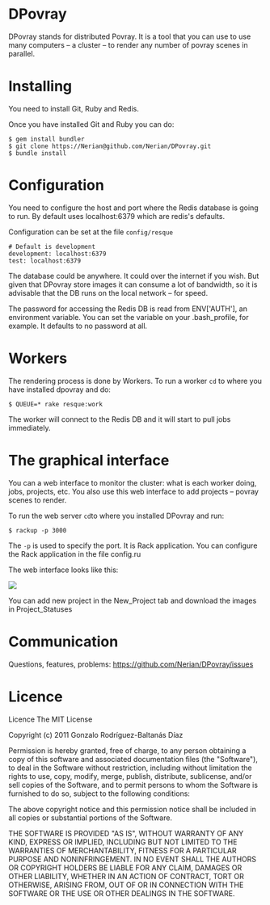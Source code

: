 DPovray
========

DPovray stands for distributed Povray. It is a tool that you can use to use many computers – a cluster – to render any number of povray scenes in parallel.       
         

Installing
============

You need to install Git, Ruby and Redis.

Once you have installed Git and Ruby you can do:
                                        
    $ gem install bundler
    $ git clone https://Nerian@github.com/Nerian/DPovray.git
    $ bundle install

Configuration
=============

You need to configure the host and port where the Redis database is going to run. By default uses localhost:6379 which are redis's defaults.

Configuration can be set at the file `config/resque`
                        
	# Default is development
    development: localhost:6379
    test: localhost:6379     

The database could be anywhere. It could over the internet if you wish. But given that DPovray store images it can consume a lot of bandwidth, so it is advisable that the DB runs on the local network – for speed.

The password for accessing the Redis DB is read from ENV['AUTH'], an environment variable. You can set the variable on your .bash_profile, for example. It defaults to no password at all.


Workers
===============

The rendering process is done by Workers. To run a worker `cd` to where you have installed dpovray and do:

    $ QUEUE=* rake resque:work

The worker will connect to the Redis DB and it will start to pull jobs immediately. 


The graphical interface
========================

You can a web interface to monitor the cluster: what is each worker doing, jobs, projects, etc. You also use this web interface to add projects – povray scenes to render.
    
To run the web server `cd`to where you installed DPovray and run:
	
    $ rackup -p 3000

The `-p` is used to specify the port. It is Rack application. You can configure the Rack application in the file config.ru

The web interface looks like this:

<img src='http://dl.dropbox.com/u/834494/web.png'></img>

You can add new project in the New_Project tab and download the images in Project_Statuses 


Communication
==============

Questions, features, problems: https://github.com/Nerian/DPovray/issues 


Licence
=========


Licence
The MIT License

Copyright (c) 2011 Gonzalo Rodríguez-Baltanás Díaz

Permission is hereby granted, free of charge, to any person obtaining a copy of this software and associated documentation files (the "Software"), to deal in the Software without restriction, including without limitation the rights to use, copy, modify, merge, publish, distribute, sublicense, and/or sell copies of the Software, and to permit persons to whom the Software is furnished to do so, subject to the following conditions:

The above copyright notice and this permission notice shall be included in all copies or substantial portions of the Software.

THE SOFTWARE IS PROVIDED "AS IS", WITHOUT WARRANTY OF ANY KIND, EXPRESS OR IMPLIED, INCLUDING BUT NOT LIMITED TO THE WARRANTIES OF MERCHANTABILITY, FITNESS FOR A PARTICULAR PURPOSE AND NONINFRINGEMENT. IN NO EVENT SHALL THE AUTHORS OR COPYRIGHT HOLDERS BE LIABLE FOR ANY CLAIM, DAMAGES OR OTHER LIABILITY, WHETHER IN AN ACTION OF CONTRACT, TORT OR OTHERWISE, ARISING FROM, OUT OF OR IN CONNECTION WITH THE SOFTWARE OR THE USE OR OTHER DEALINGS IN THE SOFTWARE.

